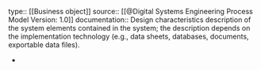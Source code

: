 type:: [[Business object]]
source:: [[@Digital Systems Engineering Process Model Version: 1.0]]
documentation:: Design characteristics description of the system elements contained in the system; the description depends on the implementation technology (e.g., data sheets, databases, documents, exportable data files).

-